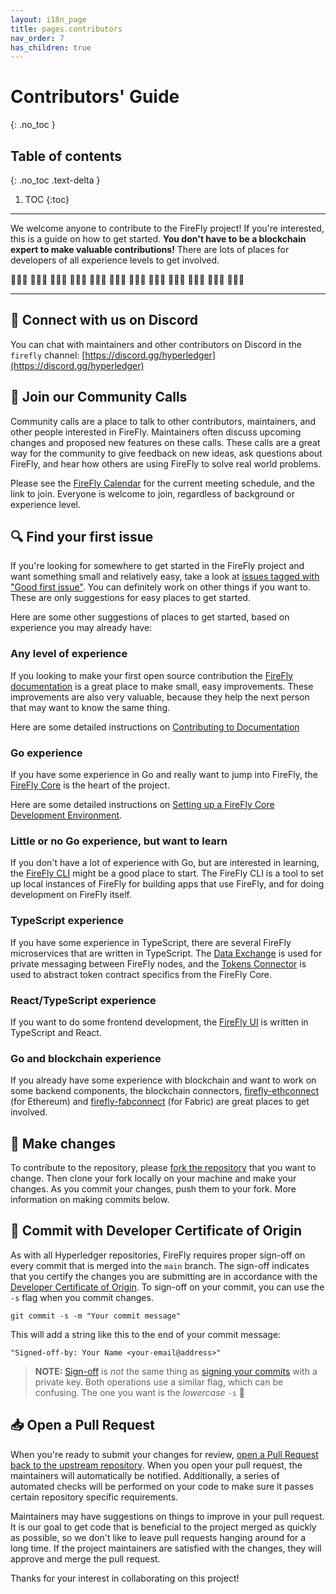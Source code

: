```yaml
---
layout: i18n_page
title: pages.contributors
nav_order: 7
has_children: true
---
```


# Contributors' Guide
{: .no_toc }

## Table of contents
{: .no_toc .text-delta }

1. TOC
{:toc}

---

We welcome anyone to contribute to the FireFly project! If you're interested, this is a guide on how to get started. **You don't have to be a blockchain expert to make valuable contributions!** There are lots of places for developers of all experience levels to get involved.

🧑🏽‍💻 👩🏻‍💻 👩🏾‍💻 🧑🏻‍💻 🧑🏿‍💻 👨🏽‍💻 👩🏽‍💻 🧑🏾‍💻 👨🏿‍💻 👨🏾‍💻 👩🏿‍💻 👨🏻‍💻

---

## 🚀 Connect with us on Discord
You can chat with maintainers and other contributors on Discord in the `firefly` channel:
[https://discord.gg/hyperledger](https://discord.gg/hyperledger)

## 📅 Join our Community Calls
Community calls are a place to talk to other contributors, maintainers, and other people interested in FireFly. Maintainers often discuss upcoming changes and proposed new features on these calls. These calls are a great way for the community to give feedback on new ideas, ask questions about FireFly, and hear how others are using FireFly to solve real world problems.

Please see the [FireFly Calendar](https://lists.hyperledger.org/g/firefly/calendar) for the current meeting schedule, and the link to join. Everyone is welcome to join, regardless of background or experience level.

## 🔍 Find your first issue
If you're looking for somewhere to get started in the FireFly project and want something small and relatively easy, take a look at [issues tagged with "Good first issue"](https://github.com/search?q=repo%3Ahyperledger%2Ffirefly+repo%3Ahyperledger%2Ffirefly-fabconnect+repo%3Ahyperledger%2Ffirefly-cli+repo%3Ahyperledger%2Ffirefly-samples+repo%3Ahyperledger%2Ffirefly-ethconnect+repo%3Ahyperledger%2Ffirefly-dataexchange-https+repo%3Ahyperledger%2Ffirefly-ui+repo%3Ahyperledger%2Ffirefly-cordaconnect+label%3A%22Good+first+issue%22+state%3Aopen&type=Issues&ref=advsearch&l=&l=). You can definitely work on other things if you want to. These are only suggestions for easy places to get started.

Here are some other suggestions of places to get started, based on experience you may already have:

### Any level of experience
If you looking to make your first open source contribution the [FireFly documentation](https://github.com/hyperledger/firefly/tree/main/docs) is a great place to make small, easy improvements. These improvements are also very valuable, because they help the next person that may want to know the same thing.

Here are some detailed instructions on [Contributing to Documentation](./docs_setup.html)

### Go experience
If you have some experience in Go and really want to jump into FireFly, the [FireFly Core](https://github.com/hyperledger/firefly/issues) is the heart of the project.

Here are some detailed instructions on [Setting up a FireFly Core Development Environment](./dev_environment_setup.html).

### Little or no Go experience, but want to learn
If you don't have a lot of experience with Go, but are interested in learning, the [FireFly CLI](https://github.com/hyperledger/firefly-cli/issues) might be a good place to start. The FireFly CLI is a tool to set up local instances of FireFly for building apps that use FireFly, and for doing development on FireFly itself.

### TypeScript experience
If you have some experience in TypeScript, there are several FireFly microservices that are written in TypeScript. The [Data Exchange](https://github.com/hyperledger/firefly-dataexchange-https/issues) is used for private messaging between FireFly nodes, and the [Tokens Connector](https://github.com/hyperledger/firefly-tokens-erc1155/issues) is used to abstract token contract specifics from the FireFly Core.

### React/TypeScript experience
If you want to do some frontend development, the [FireFly UI](https://github.com/hyperledger/firefly-ui/issues) is written in TypeScript and React.

### Go and blockchain experience
If you already have some experience with blockchain and want to work on some backend components, the blockchain connectors, [firefly-ethconnect](https://github.com/hyperledger/firefly-ethconnect/issues) (for Ethereum) and [firefly-fabconnect](https://github.com/hyperledger/firefly-fabconnect/issues) (for Fabric) are great places to get involved.

## 📝 Make changes
To contribute to the repository, please [fork the repository](https://docs.github.com/en/get-started/quickstart/fork-a-repo) that you want to change. Then clone your fork locally on your machine and make your changes. As you commit your changes, push them to your fork. More information on making commits below.

## 📑 Commit with Developer Certificate of Origin
As with all Hyperledger repositories, FireFly requires proper sign-off on every commit that is merged into the `main` branch. The sign-off indicates that you certify the changes you are submitting are in accordance with the [Developer Certificate of Origin](https://developercertificate.org/). To sign-off on your commit, you can use the `-s` flag when you commit changes.

```
git commit -s -m "Your commit message"
```

This will add a string like this to the end of your commit message:

```
"Signed-off-by: Your Name <your-email@address>"
```

> **NOTE:** [Sign-off](https://git-scm.com/docs/git-commit#Documentation/git-commit.txt--s) is _not_ the same thing as [signing your commits](https://git-scm.com/docs/git-commit#Documentation/git-commit.txt--Sltkeyidgt) with a private key. Both operations use a similar flag, which can be confusing. The one you want is the _lowercase_ `-s` 🙂

## 📥 Open a Pull Request
When you're ready to submit your changes for review, [open a Pull Request back to the upstream repository](https://docs.github.com/en/github/collaborating-with-pull-requests/proposing-changes-to-your-work-with-pull-requests/creating-a-pull-request-from-a-fork). When you open your pull request, the maintainers will automatically be notified. Additionally, a series of automated checks will be performed on your code to make sure it passes certain repository specific requirements.

Maintainers may have suggestions on things to improve in your pull request. It is our goal to get code that is beneficial to the project merged as quickly as possible, so we don't like to leave pull requests hanging around for a long time. If the project maintainers are satisfied with the changes, they will approve and merge the pull request.

Thanks for your interest in collaborating on this project!
